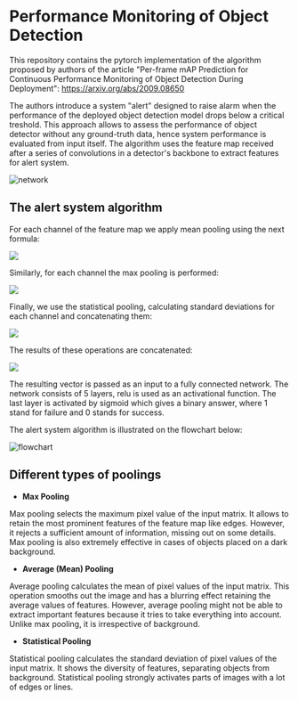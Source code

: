 # Performance Monitoring of Object Detection

This repository contains the pytorch implementation of the algorithm proposed by authors of the article "Per-frame mAP Prediction for Continuous Performance
Monitoring of Object Detection During Deployment":
https://arxiv.org/abs/2009.08650

The authors introduce a system "alert" designed to raise alarm when the performance of the deployed object detection model drops below a critical treshold. 
This approach allows to assess the performance of object detector without any ground-truth data, hence system performance is evaluated from input itself.
The algorithm uses the feature map received after a series of convolutions in a detector's backbone to extract features for alert system.

![network](https://user-images.githubusercontent.com/74068173/112883073-75e0cd00-90d6-11eb-9748-dd395fe12795.png)

## The alert system algorithm

For each channel of the feature map we apply mean pooling using the next formula:

<img src="https://render.githubusercontent.com/render/math?math=F_{mean} = \frac{\sum_{x=1}^{H} \sum_{y=1}^{W} f(x, y)}{W*H}">

Similarly, for each channel the max pooling is performed:

<img src="https://render.githubusercontent.com/render/math?math=F_{max}= \max_{\substack{x \in [1, H]}} \max_{\substack{y \in [1, W]}} f(x, y)">

Finally, we use the statistical pooling, calculating standard deviations for each channel and concatenating them:

<img src="https://render.githubusercontent.com/render/math?math=F_{std} = std(f_1) \bigoplus std(f_2) \bigoplus ... std(f_N)">

The results of these operations are concatenated:

<img src="https://render.githubusercontent.com/render/math?math=F_{mean\_max\_std} = F_{mean}  \bigoplus F_{max} \bigoplus F_{std}">

The resulting vector is passed as an input to a fully connected network. The network consists of 5 layers, relu is used as an activational function. 
The last layer is activated by sigmoid which gives a binary answer, where 1 stand for failure and 0 stands for success.

The alert system algorithm is illustrated on the flowchart below:

![flowchart](https://user-images.githubusercontent.com/74068173/112883131-8729d980-90d6-11eb-9e62-e15be1b894f0.png)

## Different types of poolings

* **Max Pooling**

Max pooling selects the maximum pixel value of the input matrix.
It allows to retain the most prominent features of the feature map like edges. However, it rejects a sufficient amount of information, 
missing out on some details.
Max pooling is also extremely effective in cases of objects placed on a dark background.

* **Average (Mean) Pooling**

Average pooling calculates the mean of pixel values of the input matrix.
This operation smooths out the image and has a blurring effect retaining the average values of features. However, average pooling might not be able
to extract important features because it tries to take everything into account. Unlike max pooling, it is irrespective of background.

* **Statistical Pooling**

Statistical pooling calculates the standard deviation of pixel values of the input matrix. It shows the diversity of features,
separating objects from background. Statistical pooling strongly activates parts of images with a lot of edges or lines.
